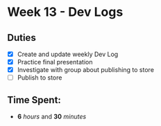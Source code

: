 # Week 13 - Dev Logs

## Duties
 - [X] Create and update weekly Dev Log
 - [X] Practice final presentation
 - [X] Investigate with group about publishing to store
 - [ ] Publish to store

## Time Spent:
* **6** _hours_ and **30** _minutes_
